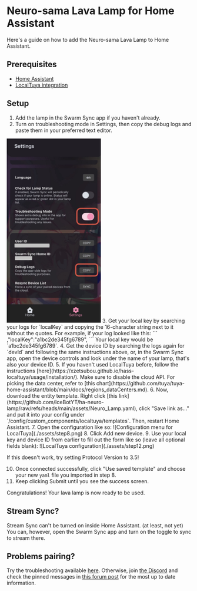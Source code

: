 # Neuro-sama Lava Lamp for Home Assistant

Here's a guide on how to add the Neuro-sama Lava Lamp to Home Assistant.

## Prerequisites

- [Home Assistant](https://home-assistant.io)
- [LocalTuya integration](https://github.com/xZetsubou/hass-localtuya/)

## Setup

1. Add the lamp in the Swarm Sync app if you haven't already.
2. Turn on troubleshooting mode in Settings, then copy the debug logs and paste them in your preferred text editor.
<img src="./assets/step2.jpeg" width="256">
3. Get your local key by searching your logs for `localKey` and copying the 16-character string next to it without the quotes. For example, if your log looked like this:
```
,"localKey":"a1bc2de345fg6789",
```
Your local key would be `a1bc2de345fg6789`.
4. Get the device ID by searching the logs again for `devId` and following the same instructions above, or, in the Swarm Sync app, open the device controls and look under the name of your lamp, that's also your device ID.
5. If you haven't used LocalTuya before, follow the instructions [here](https://xzetsubou.github.io/hass-localtuya/usage/installation/). Make sure to disable the cloud API. For picking the data center, refer to [this chart](https://github.com/tuya/tuya-home-assistant/blob/main/docs/regions_dataCenters.md).
6. Now, download the entity template. Right click [this link](https://github.com/IceBotYT/ha-neuro-lamp/raw/refs/heads/main/assets/Neuro_Lamp.yaml), click "Save link as..." and put it into your config under `/config/custom_components/localtuya/templates`. Then, restart Home Assistant.
7. Open the configuration like so:
![Configuration menu for LocalTuya](./assets/step8.png)
8. Click Add new device.
9. Use your local key and device ID from earlier to fill out the form like so (leave all optional fields blank):
![LocalTuya configuration](./assets/step12.png)

If this doesn't work, try setting Protocol Version to 3.5!

10. Once connected successfully, click "Use saved template" and choose your new `yaml` file you imported in step 8.
11. Keep clicking Submit until you see the success screen.

Congratulations! Your lava lamp is now ready to be used.

## Stream Sync?

Stream Sync can't be turned on inside Home Assistant. (at least, not yet) You can, however, open the Swarm Sync app and turn on the toggle to sync to stream there.

## Problems pairing?

Try the troubleshooting available [here](https://swarmsync.app/support.html). Otherwise, join [the Discord](https://discord.gg/neurosama) and check the pinned messages in [this forum post](https://discord.com/channels/574720535888396288/1426970657631113376) for the most up to date information.
